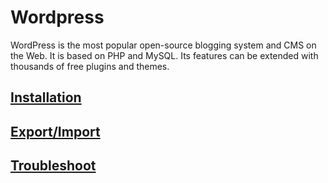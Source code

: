 # Wordpress

WordPress is the most popular open-source blogging system and CMS on the Web. It is based on PHP and MySQL. Its features can be extended with thousands of free plugins and themes.

## [Installation](/wordpress/installation.md)

## [Export/Import](/wordpress/export_import.md)

## [Troubleshoot](/wordpress/troubleshoot.md)